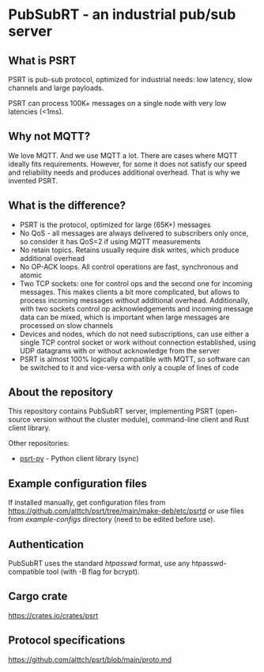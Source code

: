 # PubSubRT - an industrial pub/sub server

## What is PSRT

PSRT is pub-sub protocol, optimized for industrial needs: low latency, slow
channels and large payloads.

PSRT can process 100K+ messages on a single node with very low latencies (<1ms).

## Why not MQTT?

We love MQTT. And we use MQTT a lot. There are cases where MQTT ideally fits
requirements. However, for some it does not satisfy our speed and reliability
needs and produces additional overhead. That is why we invented PSRT.

## What is the difference?

* PSRT is the protocol, optimized for large (65K+) messages
* No QoS - all messages are always delivered to subscribers only once, so
  consider it has QoS=2 if using MQTT measurements
* No retain topics. Retains usually require disk writes, which produce
  additional overhead
* No OP-ACK loops. All control operations are fast, synchronous and atomic
* Two TCP sockets: one for control ops and the second one for incoming
  messages. This makes clients a bit more complicated, but allows to process
  incoming messages without additional overhead. Additionally, with two sockets
  control op acknowledgements and incoming message data can be mixed, which is
  important when large messages are processed on slow channels
* Devices and nodes, which do not need subscriptions, can use either a single
  TCP control socket or work without connection established, using UDP
  datagrams with or without acknowledge from the server
* PSRT is almost 100% logically compatible with MQTT, so software can be
  switched to it and vice-versa with only a couple of lines of code

## About the repository

This repository contains PubSubRT server, implementing PSRT (open-source
version without the cluster module), command-line client and Rust client
library.

Other repositories:

* [psrt-py](https://github.com/alttch/psrt-py) - Python client library (sync)

## Example configuration files

If installed manually, get configuration files from
<https://github.com/alttch/psrt/tree/main/make-deb/etc/psrtd> or use files from
*example-configs* directory (need to be edited before use).

## Authentication

PubSubRT uses the standard *htpasswd* format, use any htpasswd-compatible tool
(with -B flag for bcrypt).

## Cargo crate

<https://crates.io/crates/psrt>

## Protocol specifications

<https://github.com/alttch/psrt/blob/main/proto.md>
